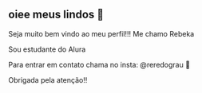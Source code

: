 ## oiee meus lindos 🥵

Seja muito bem vindo ao meu perfil!!! Me chamo Rebeka 

Sou estudante do Alura 

Para entrar em contato chama no insta: @reredograu 🥶

Obrigada pela atenção!!
